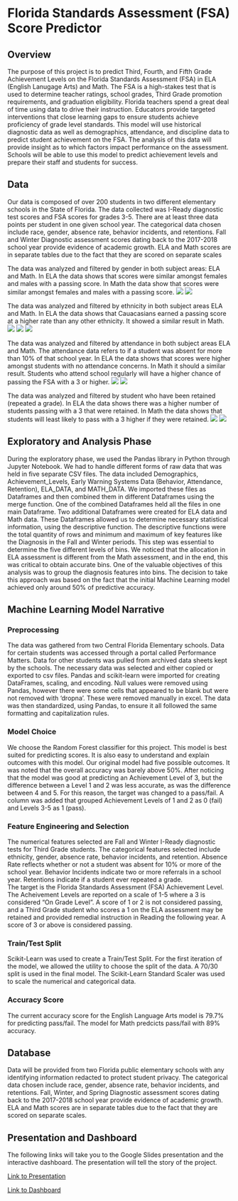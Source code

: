 # Florida Standards Assessment (FSA) Score Predictor

## Overview
The purpose of this project is to predict Third, Fourth, and Fifth Grade Achievement Levels on the Florida Standards Assessment (FSA) in ELA (English Lanugage Arts) and Math.  The FSA is a high-stakes test that is used to determine teacher ratings, school grades, Third Grade promotion requirements, and graduation eligibility.  Florida teachers spend a great deal of time using data to drive their instruction.  Educators provide targeted interventions that close learning gaps to ensure students achieve proficiency of grade level standards.  This model will use historical diagnostic data as well as demographics, attendance, and discipline data to predict student achievement on the FSA.  The analysis of this data will provide insight as to which factors impact performance on the assessment.  Schools will be able to use this model to predict achievement levels and prepare their staff and students for success.

## Data
Our data is composed of over 200 students in two different elementary schools in the State of Florida. The data collected was I-Ready diagnostic test scores and FSA scores for grades 3-5. There are at least three data points per student in one given school year. The categorical data chosen include race, gender, absence rate, behavior incidents, and retentions. Fall and Winter Diagnostic assessment scores dating back to the 2017-2018 school year provide evidence of academic growth. ELA and Math scores are in separate tables due to the fact that they are scored on separate scales

The data was analyzed and filtered by gender in both subject areas: ELA and Math. In ELA the data shows that scores were similar amongst females and males with a passing score. In Math the data show that scores were similar amongst females and males with a passing score.
![](https://github.com/leah-braswell/Boot_Camp_Final_Project/blob/main/Charts/Gender%20ELA.png)
![](https://github.com/leah-braswell/Boot_Camp_Final_Project/blob/main/Charts/Gender%20Math.png)

The data was analyzed and filtered by ethnicity in both subject areas ELA and Math. In ELA the data shows that Cauacasians earned a passing score at a higher rate than any other ethnicity. It showed a similar result in Math. 
![](https://github.com/leah-braswell/Boot_Camp_Final_Project/blob/Jessica/Charts/Ethnicity%20total.png)
![](https://github.com/leah-braswell/Boot_Camp_Final_Project/blob/main/Charts/Ethnicity%20ELA.png)
![](https://github.com/leah-braswell/Boot_Camp_Final_Project/blob/main/Charts/Ethnicity%20Math.png)


The data was analyzed and filtered by attendance in both subject areas ELA and Math. The attendance data refers to if a student was absent for more than 10% of that school year. In ELA the data shows that scores were higher amongst students with no attendance concerns. In Math it should a similar result. Students who attend school regularly will have a higher chance of passing the FSA with a 3 or higher.
![](https://github.com/leah-braswell/Boot_Camp_Final_Project/blob/main/Charts/Attendance%20ELA.png)
![](https://github.com/leah-braswell/Boot_Camp_Final_Project/blob/main/Charts/Attendance%20Math.png)

The data was analyzed and filtered by student who have been retained (repeated a grade). In ELA the data shows there was a higher number of students passing with a 3 that were retained. In Math the data shows that students will least likely to pass with a 3 higher if they were retained.
![](https://github.com/leah-braswell/Boot_Camp_Final_Project/blob/main/Charts/Retained%20ELA.png)
![](https://github.com/leah-braswell/Boot_Camp_Final_Project/blob/main/Charts/Retained%20Math.png)

## Exploratory and  Analysis  Phase
During the exploratory phase, we used the Pandas library in Python through Jupyter Notebook. We had to handle different forms of raw data that was held in five separate CSV files. The data included Demographics, Achievement_Levels, Early Warning Systems Data (Behavior, Attendance, Retention), ELA_DATA, and MATH_DATA.
We imported these files as Dataframes and then combined them in different Dataframes using the merge function. One of the combined Dataframes held all the files in one main Dataframe. Two additional Dataframes were created for ELA data and Math data. These Dataframes allowed us to determine necessary statistical information, using the descriptive function. The descriptive functions were the total quantity of rows and minimum and maximum of key features like the Diagnosis in the Fall and Winter periods. This step was essential to determine the five different levels of bins. We noticed that the allocation in ELA assessment is different from the Math assessment, and in the end, this was critical to obtain accurate bins.
One of the valuable objectives of this analysis was to group the diagnosis features into bins. The decision to take this approach was based on the fact that the initial Machine Learning model achieved only around 50% of predictive accuracy.
 
## Machine Learning Model Narrative
### Preprocessing
The data was gathered from two Central Florida Elementary schools.  Data for certain students was accessed through a portal called Performance Matters.  Data for other students was pulled from archived data sheets kept by the schools.  The necessary data was selected and either copied or exported to csv files.  Pandas and scikit-learn were imported for creating DataFrames, scaling, and encoding.  Null values were removed using Pandas, however there were some cells that appeared to be blank but were not removed with ‘dropna’.  These were removed manually in excel. The data was then standardized, using Pandas, to ensure it all followed the same formatting and capitalization rules. 

### Model Choice
We choose the Random Forest classifier for this project.  This model is best suited for predicting scores. It is also easy to understand and explain outcomes with this model.  Our original model had five possible outcomes.  It was noted that the overall accuracy was barely above 50%.  After noticing that the model was good at predicting an Achievement Level of 3, but the difference between a Level 1 and 2 was less accurate, as was the difference between 4 and 5.  For this reason, the target was changed to a pass/fail.  A column was added that grouped Achievement Levels of 1 and 2 as 0 (fail) and Levels 3-5 as 1 (pass).  

### Feature Engineering and Selection
The numerical features selected are Fall and Winter I-Ready diagnostic tests for Third Grade students.  The categorical features selected include ethnicity, gender, absence rate, behavior incidents, and retention. Absence Rate reflects whether or not a student was absent for 10% or more of the school year.  Behavior Incidents indicate two or more referrals in a school year.  Retentions indicate if a student ever repeated a grade.  
The target is the Florida Standards Assessment (FSA) Achievement Level.  The Acheivement Levels are reported on a scale of 1-5 where a 3 is considered “On Grade Level”.  A score of 1 or 2 is not considered passing, and a Third Grade student who scores a 1 on the ELA assessment may be retained and provided remedial instruction in Reading the following year.  A score of 3 or above is considered passing.  

### Train/Test Split
Scikit-Learn was used to create a Train/Test Split.  For the first iteration of the model, we allowed the utility to choose the split of the data.  A 70/30 split is used in the final model.  The Scikit-Learn Standard Scaler was used to scale the numerical and categorical data.

### Accuracy Score
The current accuracy score for the English Language Arts model is 79.7% for predicting pass/fail.  The model for Math predcicts pass/fail with 89% accuracy.



## Database
Data will be provided from two Florida public elementary schools with any identifying information redacted to protect student privacy.  The categorical data chosen include race, gender, absence rate, behavior incidents, and retentions.  Fall, Winter, and Spring Diagnostic assessment scores dating back to the 2017-2018 school year provide evidence of academic growth.  ELA and Math scores are in separate tables due to the fact that they are scored on separate scales. 

## Presentation and Dashboard

The following links will take you to the Google Slides presentation and the interactive dashboard. The presentation will tell the story of the project.

[Link to Presentation](https://docs.google.com/presentation/d/12wi2BtFbhAzu5zYDUBJCmo3jlZx0pq8Z9Q29JtZB1_c/edit#slide=id.gb75e8e452f_2_214)

[Link to Dashboard](https://leah-braswell.github.io/Boot_Camp_Final_Project/)


